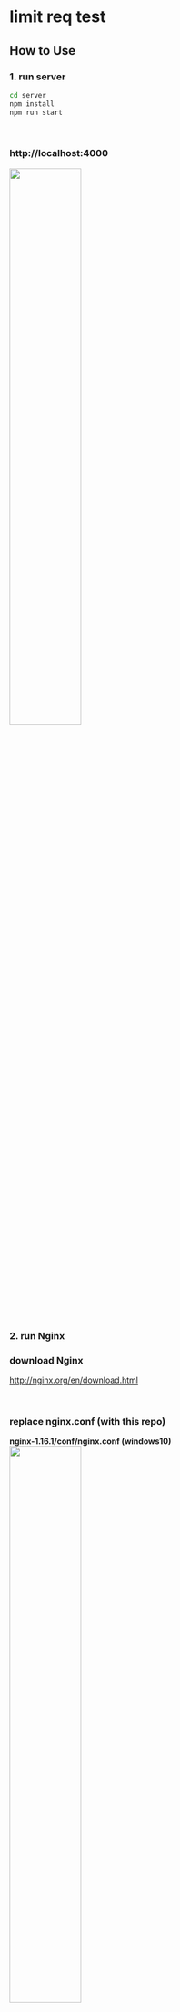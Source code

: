 # limit req test


## How to Use

### 1. run server

```bash
cd server
npm install
npm run start
```

&nbsp;

### http://localhost:4000

<img src="https://user-images.githubusercontent.com/25674959/72679151-55fe5400-3aa4-11ea-900a-97504d4b5db1.png" width="50%"></img>

&nbsp;

&nbsp;

### 2. run Nginx

### download Nginx

http://nginx.org/en/download.html

&nbsp;

### replace nginx.conf (with this repo)

**nginx-1.16.1/conf/nginx.conf (windows10)**  
<img src="https://user-images.githubusercontent.com/25674959/72679312-5113c180-3af1-11ea-9822-d48d62974a4b.png" width="50%"></img>

&nbsp;

**nginx detail**

```nginx
# ...

http {
    # ...

    limit_req_zone $binary_remote_addr zone=testZone:10m rate=10r/s;

    server {
        listen       80;
        server_name  localhost;

        location / {
            proxy_pass http://localhost:4000;
            # ...
        }

        location /recommend {
            proxy_pass http://localhost:4000/recommend;
            # ...
            
            limit_req zone=testZone burst=5;
            limit_req_status        429;
            limit_req_log_level     error;
        }

        # ...

    }

}
```

&nbsp;
&nbsp;

### run Nginx

<img src="https://user-images.githubusercontent.com/25674959/72679282-16118e00-3af1-11ea-8369-a03ed29e5478.png" width="50%"></img>

&nbsp;

&nbsp;

## 3. Test

### http://localhost

<img src="https://user-images.githubusercontent.com/25674959/72679240-b4e9ba80-3af0-11ea-86a8-a15a9c52f5c7.png" width="50%"></img>

&nbsp;

### click Button

<img src="https://user-images.githubusercontent.com/25674959/72679251-cdf26b80-3af0-11ea-824e-fbe94d8a6aa5.png" width="50%"></img> - Browser log

<img src="https://user-images.githubusercontent.com/25674959/72679264-eb273a00-3af0-11ea-98f1-9d3d8ab9ab43.png" width="50%"></img> - Server log
